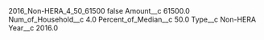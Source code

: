 <?xml version="1.0" encoding="UTF-8"?>
<CustomMetadata xmlns="http://soap.sforce.com/2006/04/metadata" xmlns:xsi="http://www.w3.org/2001/XMLSchema-instance" xmlns:xsd="http://www.w3.org/2001/XMLSchema">
    <label>2016_Non-HERA_4_50_61500</label>
    <protected>false</protected>
    <values>
        <field>Amount__c</field>
        <value xsi:type="xsd:double">61500.0</value>
    </values>
    <values>
        <field>Num_of_Household__c</field>
        <value xsi:type="xsd:double">4.0</value>
    </values>
    <values>
        <field>Percent_of_Median__c</field>
        <value xsi:type="xsd:double">50.0</value>
    </values>
    <values>
        <field>Type__c</field>
        <value xsi:type="xsd:string">Non-HERA</value>
    </values>
    <values>
        <field>Year__c</field>
        <value xsi:type="xsd:double">2016.0</value>
    </values>
</CustomMetadata>
